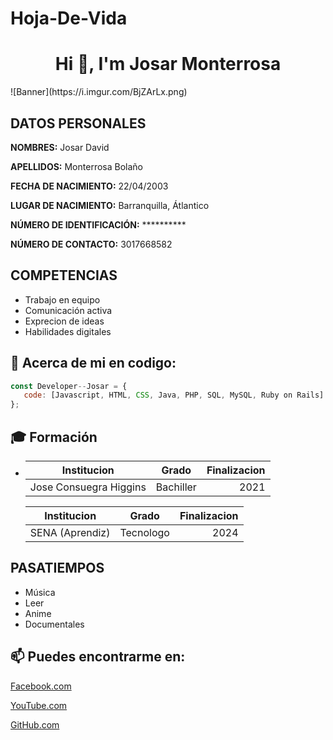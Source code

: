 # Hoja-De-Vida

<h1 align="center">Hi 👋, I'm Josar Monterrosa</h1>
![Banner](https://i.imgur.com/BjZArLx.png)

## DATOS PERSONALES ##

**NOMBRES:** Josar David

**APELLIDOS:** Monterrosa Bolaño

**FECHA DE NACIMIENTO:** 22/04/2003

**LUGAR DE NACIMIENTO:** Barranquilla, Átlantico

**NÚMERO DE IDENTIFICACIÓN:** **********

**NÚMERO DE CONTACTO:** 3017668582

## COMPETENCIAS ##

* Trabajo en equipo
* Comunicación activa
* Exprecion de ideas
* Habilidades digitales


## :page_facing_up: Acerca de mi en codigo:


```javascript
const Developer--Josar = {
   code: [Javascript, HTML, CSS, Java, PHP, SQL, MySQL, Ruby on Rails]
};
```


## :mortar_board: Formación

* |  Institucion                     |     Grado       |  Finalizacion |
  |--------------------------------- |:---------------:|--------------:|
  | Jose Consuegra Higgins           |  Bachiller      | 2021          |

  | Institucion                      |      Grado      |  Finalizacion |
  |--------------------------------- |:---------------:|--------------:|
  | SENA           (Aprendiz)        |  Tecnologo      |      2024     |

## PASATIEMPOS ##

* Música
* Leer
* Anime
* Documentales

## 📫 Puedes encontrarme en:

[Facebook.com](https://www.facebook.com/JosarDavid22)

[YouTube.com](https://www.youtube.com/channel/UCir44fwxQSK5KRZ19N7IeSA)

[GitHub.com](https://github.com/Josar22)
